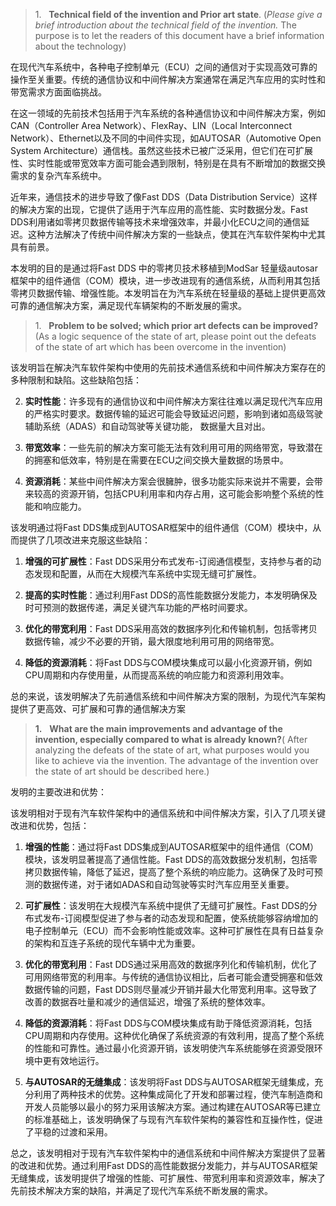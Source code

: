 


> 1.   **Technical field of the invention and Prior art state**. (_Please give a brief introduction about the technical field of the invention._ The purpose is to let the readers of this document have a brief information about the technology)

在现代汽车系统中，各种电子控制单元（ECU）之间的通信对于实现高效可靠的操作至关重要。传统的通信协议和中间件解决方案通常在满足汽车应用的实时性和带宽需求方面面临挑战。

在这一领域的先前技术包括用于汽车系统的各种通信协议和中间件解决方案，例如CAN（Controller Area Network）、FlexRay、LIN（Local Interconnect Network）、Ethernet以及不同的中间件实现，如AUTOSAR（Automotive Open System Architecture）通信栈。虽然这些技术已被广泛采用，但它们在可扩展性、实时性能或带宽效率方面可能会遇到限制，特别是在具有不断增加的数据交换需求的复杂汽车系统中。

近年来，通信技术的进步导致了像Fast DDS（Data Distribution Service）这样的解决方案的出现，它提供了适用于汽车应用的高性能、实时数据分发。Fast DDS利用诸如零拷贝数据传输等技术来增强效率，并最小化ECU之间的通信延迟。这种方法解决了传统中间件解决方案的一些缺点，使其在汽车软件架构中尤其具有前景。

本发明的目的是通过将Fast DDS 中的零拷贝技术移植到ModSar 轻量级autosar框架中的组件通信（COM）模块，进一步改进现有的通信系统，从而利用其包括零拷贝数据传输、增强性能。本发明旨在为汽车系统在轻量级的基础上提供更高效可靠的通信解决方案，满足现代车辆架构的不断发展的需求。


> 1.   **Problem to be solved; which prior art defects can be improved?** (As a logic sequence of the state of art, please point out the defeats of the state of art which has been overcome in the invention)


该发明旨在解决汽车软件架构中使用的先前技术通信系统和中间件解决方案存在的多种限制和缺陷。这些缺陷包括：

2. **实时性能**：许多现有的通信协议和中间件解决方案往往难以满足现代汽车应用的严格实时要求。数据传输的延迟可能会导致延迟问题，影响到诸如高级驾驶辅助系统（ADAS）和自动驾驶等关键功能， 数据量大且对出。
    
3. **带宽效率**：一些先前的解决方案可能无法有效利用可用的网络带宽，导致潜在的拥塞和低效率，特别是在需要在ECU之间交换大量数据的场景中。
    
4. **资源消耗**：某些中间件解决方案会很臃肿，很多功能实际来说并不需要，会带来较高的资源开销，包括CPU利用率和内存占用，这可能会影响整个系统的性能和响应能力。


该发明通过将Fast DDS集成到AUTOSAR框架中的组件通信（COM）模块中，从而提供了几项改进来克服这些缺陷：

1. **增强的可扩展性**：Fast DDS采用分布式发布-订阅通信模型，支持参与者的动态发现和配置，从而在大规模汽车系统中实现无缝可扩展性。
    
2. **提高的实时性能**：通过利用Fast DDS的高性能数据分发能力，本发明确保及时可预测的数据传递，满足关键汽车功能的严格时间要求。
    
3. **优化的带宽利用**：Fast DDS采用高效的数据序列化和传输机制，包括零拷贝数据传输，减少不必要的开销，最大限度地利用可用的网络带宽。
    
4. **降低的资源消耗**：将Fast DDS与COM模块集成可以最小化资源开销，例如CPU周期和内存使用量，从而提高系统的响应能力和资源利用效率。
    

总的来说，该发明解决了先前通信系统和中间件解决方案的限制，为现代汽车架构提供了更高效、可扩展和可靠的通信解决方案


> **1.**   **What are the main improvements and advantage of the invention, especially compared to what is already known?**( After analyzing the defeats of the state of art, what purposes would you like to achieve via the invention. The advantage of the invention over the state of art should be described here.)

发明的主要改进和优势：

该发明相对于现有汽车软件架构中的通信系统和中间件解决方案，引入了几项关键改进和优势，包括：

1. **增强的性能**：通过将Fast DDS集成到AUTOSAR框架中的组件通信（COM）模块，该发明显著提高了通信性能。Fast DDS的高效数据分发机制，包括零拷贝数据传输，降低了延迟，提高了整个系统的响应能力。这确保了及时可预测的数据传递，对于诸如ADAS和自动驾驶等实时汽车应用至关重要。
    
2. **可扩展性**：该发明在大规模汽车系统中提供了无缝可扩展性。Fast DDS的分布式发布-订阅模型促进了参与者的动态发现和配置，使系统能够容纳增加的电子控制单元（ECU）而不会影响性能或效率。这种可扩展性在具有日益复杂的架构和互连子系统的现代车辆中尤为重要。
    
3. **优化的带宽利用**：Fast DDS通过采用高效的数据序列化和传输机制，优化了可用网络带宽的利用率。与传统的通信协议相比，后者可能会遭受拥塞和低效数据传输的问题，Fast DDS则尽量减少开销并最大化带宽利用率。这导致了改善的数据吞吐量和减少的通信延迟，增强了系统的整体效率。
    
4. **降低的资源消耗**：将Fast DDS与COM模块集成有助于降低资源消耗，包括CPU周期和内存使用。这种优化确保了系统资源的有效利用，提高了整个系统的性能和可靠性。通过最小化资源开销，该发明使汽车系统能够在资源受限环境中更有效地运行。
    
5. **与AUTOSAR的无缝集成**：该发明将Fast DDS与AUTOSAR框架无缝集成，充分利用了两种技术的优势。这种集成简化了开发和部署过程，使汽车制造商和开发人员能够以最小的努力采用该解决方案。通过构建在AUTOSAR等已建立的标准基础上，该发明确保了与现有汽车软件架构的兼容性和互操作性，促进了平稳的过渡和采用。
    

总之，该发明相对于现有汽车软件架构中的通信系统和中间件解决方案提供了显著的改进和优势。通过利用Fast DDS的高性能数据分发能力，并与AUTOSAR框架无缝集成，该发明提供了增强的性能、可扩展性、带宽利用率和资源效率，解决了先前技术解决方案的缺陷，并满足了现代汽车系统不断发展的需求。






